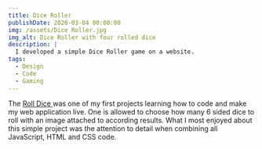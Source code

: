 ```yaml
---
title: Dice Roller
publishDate: 2020-03-04 00:00:00
img: /assets/Dice Roller.jpg
img_alt: Dice Roller with four rolled dice
description: |
  I developed a simple Dice Roller game on a website.
tags:
  - Design
  - Code
  - Gaming
---
```


The <a href="https://dice-roller-mu-nine.vercel.app/"> Roll Dice </a>   was one of my first projects learning how to code and make my web application live. One is allowed to choose how many 6 sided dice to roll with an image attached to according results. What I most enjoyed about this simple project was the attention to detail when combining all JavaScript, HTML and CSS code. 
